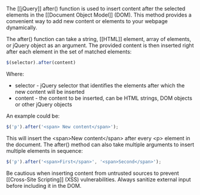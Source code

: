 The [[jQuery]] after() function is used to insert content after the selected elements in the [[Document Object Model]] (DOM). This method provides a convenient way to add new content or elements to your webpage dynamically.

The after() function can take a string, [[HTML]] element, array of elements, or jQuery object as an argument. The provided content is then inserted right after each element in the set of matched elements:

```javascript
$(selector).after(content)
```

Where:

- selector - jQuery selector that identifies the elements after which the new content will be inserted
- content - the content to be inserted, can be HTML strings, DOM objects or other jQuery objects

An example could be:

```javascript
$('p').after('<span> New content</span>');
```

This will insert the \<span>New content\</span> after every \<p> element in the document. The after() method can also take multiple arguments to insert multiple elements in sequence:

```javascript
$('p').after('<span>First</span>', '<span>Second</span>');
```

Be cautious when inserting content from untrusted sources to prevent [[Cross-Site Scripting]] (XSS) vulnerabilities. Always sanitize external input before including it in the DOM.

